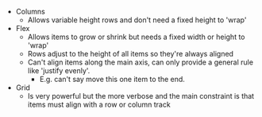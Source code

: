 
- Columns
	- Allows variable height rows and don't need a fixed height to 'wrap'
- Flex
	- Allows items to grow or shrink but needs a fixed width or height to 'wrap'
	- Rows adjust to the height of all items so they're always aligned
	- Can't align items along the main axis, can only provide a general rule like 'justify evenly'.
		- E.g. can't say move this one item to the end.
- Grid
	- Is very powerful but the more verbose and the main constraint is that items must align with a row or column track
